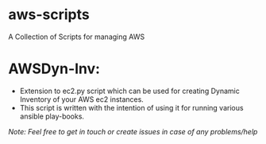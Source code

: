 # aws-scripts
A Collection of Scripts for managing AWS

AWSDyn-Inv:
===
- Extension to ec2.py script which can be used for creating Dynamic Inventory of your AWS ec2 instances. 
- This script is written with the intention of using it for running various ansible play-books.

*Note: Feel free to get in touch or create issues in case of any problems/help*
